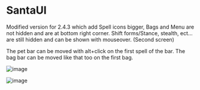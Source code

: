 # SantaUI
Modified version for 2.4.3 which add Spell icons bigger, Bags and Menu are not hidden and are at bottom right corner.
Shift forms/Stance, stealth, ect... are still hidden and can be shown with mouseover. (Second screen) 

The pet bar can be moved with alt+click on the first spell of the bar. The bag bar can be moved like that too on the first bag.

![image](https://user-images.githubusercontent.com/47739411/230821468-a27d4885-886c-4833-87ff-444944c30810.png)

![image](https://user-images.githubusercontent.com/47739411/230821492-a7e99ca4-2ce6-4b86-b57f-eb8bf5a695c7.png)
